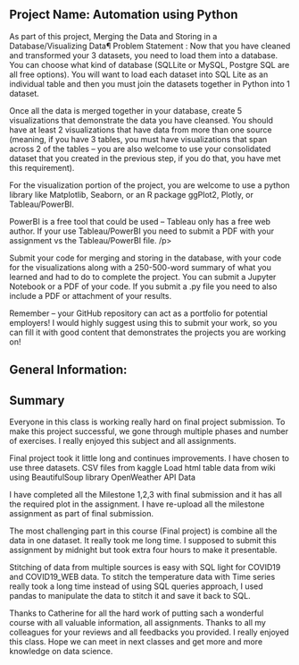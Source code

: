 ## Project Name: Automation using Python
As part of this project, 
Merging the Data and Storing in a Database/Visualizing Data¶ Problem Statement : Now that you have cleaned and transformed your 3 datasets, you need to load them into a database. You can choose what kind of database (SQLLite or MySQL, Postgre SQL are all free options). You will want to load each dataset into SQL Lite as an individual table and then you must join the datasets together in Python into 1 dataset.

Once all the data is merged together in your database, create 5 visualizations that demonstrate the data you have cleansed. You should have at least 2 visualizations that have data from more than one source (meaning, if you have 3 tables, you must have visualizations that span across 2 of the tables – you are also welcome to use your consolidated dataset that you created in the previous step, if you do that, you have met this requirement).

For the visualization portion of the project, you are welcome to use a python library like Matplotlib, Seaborn, or an R package ggPlot2, Plotly, or Tableau/PowerBI.

PowerBI is a free tool that could be used – Tableau only has a free web author. If your use Tableau/PowerBI you need to submit a PDF with your assignment vs the Tableau/PowerBI file. /p>

Submit your code for merging and storing in the database, with your code for the visualizations along with a 250-500-word summary of what you learned and had to do to complete the project. You can submit a Jupyter Notebook or a PDF of your code. If you submit a .py file you need to also include a PDF or attachment of your results.

Remember – your GitHub repository can act as a portfolio for potential employers! I would highly suggest using this to submit your work, so you can fill it with good content that demonstrates the projects you are working on!


## General Information: 


 

## Summary
 Everyone in this class is working really hard on final project submission. To make this project successful, we gone through multiple phases and number of exercises. I really enjoyed this subject and all assignments.

Final project took it little long and continues improvements. I have chosen to use three datasets. CSV files from kaggle Load html table data from wiki using BeautifulSoup library OpenWeather API Data

I have completed all the Milestone 1,2,3 with final submission and it has all the required plot in the assignment. I have re-upload all the milestone assignment as part of final submission.

The most challenging part in this course (Final project) is combine all the data in one dataset. It really took me long time. I supposed to submit this assignment by midnight but took extra four hours to make it presentable.

Stitching of data from multiple sources is easy with SQL light for COVID19 and COVID19_WEB data. To stitch the temperature data with Time series really took a long time instead of using SQL queries approach, I used pandas to manipulate the data to stitch it and save it back to SQL.

Thanks to Catherine for all the hard work of putting sach a wonderful course with all valuable information, all assignments. Thanks to all my colleagues for your reviews and all feedbacks you provided. I really enjoyed this class. Hope we can meet in next classes and get more and more knowledge on data science.

